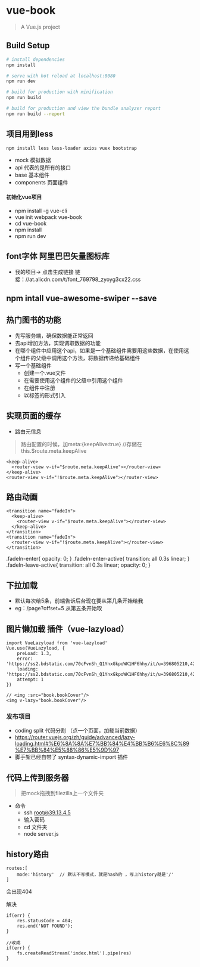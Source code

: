 # vue-book

> A Vue.js project

## Build Setup

``` bash
# install dependencies
npm install

# serve with hot reload at localhost:8080
npm run dev

# build for production with minification
npm run build

# build for production and view the bundle analyzer report
npm run build --report
```

## 项目用到less
```
npm install less less-loader axios vuex bootstrap
```

- mock 模拟数据
- api 代表的是所有的接口
- base 基本组件
- components 页面组件


#### 初始化vue项目
- npm install -g vue-cli
- vue init webpack vue-book
- cd vue-book
- npm install
- npm run dev

## font字体 阿里巴巴矢量图标库
- 我的项目-> 点击生成链接
链接：//at.alicdn.com/t/font_769798_zyoyg3cx22.css

## npm intall vue-awesome-swiper --save

## 热门图书的功能
- 先写服务端，确保数据能正常返回
- 去api增加方法，实现调取数据的功能
- 在哪个组件中应用这个api，如果是一个基础组件需要用这些数据，在使用这个组件的父级中调用这个方法，将数据传递给基础组件
- 写一个基础组件
    - 创建一个.vue文件
    - 在需要使用这个组件的父级中引用这个组件
    - 在组件中注册
    - 以标签的形式引入

## 实现页面的缓存
- 路由元信息
> 路由配置的时候，加meta:{keepAlive:true}  //存储在this.$route.meta.keepAlive
```
<keep-alive>
  <router-view v-if="$route.meta.keepAlive"></router-view>
</keep-alive>
<router-view v-if="!$route.meta.keepAlive"></router-view>
```

## 路由动画
```
<transition name="fadeIn">
  <keep-alive>
    <router-view v-if="$route.meta.keepAlive"></router-view>
  </keep-alive>
</transition>
<transition name="fadeIn">
  <router-view v-if="!$route.meta.keepAlive"></router-view>
</transition>
```

.fadeIn-enter{
    opacity: 0;
}
.fadeIn-enter-active{
    transition: all 0.3s linear;
}
.fadeIn-leave-active{
    transition: all 0.3s linear;
    opacity: 0;
}

## 下拉加载
- 默认每次给5条，前端告诉后台现在要从第几条开始给我
- eg：/page?offset=5   从第五条开始取


## 图片懒加载 插件（vue-lazyload）
```
import VueLazyload from 'vue-lazyload'
Vue.use(VueLazyload, {
    preLoad: 1.3,
    error: 'https://ss2.bdstatic.com/70cFvnSh_Q1YnxGkpoWK1HF6hhy/it/u=396805210,4266088262&fm=27&gp=0.jpg',
    loading: 'https://ss2.bdstatic.com/70cFvnSh_Q1YnxGkpoWK1HF6hhy/it/u=396805210,4266088262&fm=27&gp=0.jpg',
    attempt: 1
})
```
```
// <img :src="book.bookCover"/>
<img v-lazy="book.bookCover"/>
```


### 发布项目
- coding split 代码分割 （点一个页面，加载当前数据）
- https://router.vuejs.org/zh/guide/advanced/lazy-loading.html#%E6%8A%8A%E7%BB%84%E4%BB%B6%E6%8C%89%E7%BB%84%E5%88%86%E5%9D%97
- 脚手架已经自带了 syntax-dynamic-import 插件





## 代码上传到服务器
> 把mock拖拽到filezilla上一个文件夹
- 命令
    - ssh root@39.13.4.5
    - 输入密码
    - cd 文件夹
    - node server.js



## history路由
```
routes:[
    mode:'history'  // 默认不写模式，就是hash的 ，写上history就是'/'
]
```
会出现404

解决
```
if(err) {
    res.statusCode = 404;
    res.end('NOT FOUND');
}

//改成
if(err) {
    fs.createReadStream('index.html').pipe(res)
}
```






















